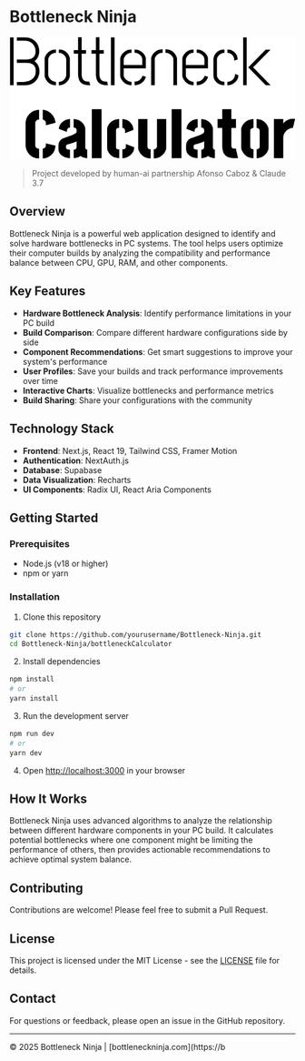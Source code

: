# Bottleneck Ninja

![Bottleneck Ninja](/bottleneckCalculator/public/name.svg)

> Project developed by human-ai partnership Afonso Caboz & Claude 3.7

## Overview

Bottleneck Ninja is a powerful web application designed to identify and solve hardware bottlenecks in PC systems. The tool helps users optimize their computer builds by analyzing the compatibility and performance balance between CPU, GPU, RAM, and other components.

## Key Features

- **Hardware Bottleneck Analysis**: Identify performance limitations in your PC build
- **Build Comparison**: Compare different hardware configurations side by side
- **Component Recommendations**: Get smart suggestions to improve your system's performance
- **User Profiles**: Save your builds and track performance improvements over time
- **Interactive Charts**: Visualize bottlenecks and performance metrics
- **Build Sharing**: Share your configurations with the community

## Technology Stack

- **Frontend**: Next.js, React 19, Tailwind CSS, Framer Motion
- **Authentication**: NextAuth.js
- **Database**: Supabase
- **Data Visualization**: Recharts
- **UI Components**: Radix UI, React Aria Components

## Getting Started

### Prerequisites

- Node.js (v18 or higher)
- npm or yarn

### Installation

1. Clone this repository
```bash
git clone https://github.com/yourusername/Bottleneck-Ninja.git
cd Bottleneck-Ninja/bottleneckCalculator
```

2. Install dependencies
```bash
npm install
# or
yarn install
```

3. Run the development server
```bash
npm run dev
# or
yarn dev
```

4. Open [http://localhost:3000](http://localhost:3000) in your browser

## How It Works

Bottleneck Ninja uses advanced algorithms to analyze the relationship between different hardware components in your PC build. It calculates potential bottlenecks where one component might be limiting the performance of others, then provides actionable recommendations to achieve optimal system balance.

## Contributing

Contributions are welcome! Please feel free to submit a Pull Request.

## License

This project is licensed under the MIT License - see the [LICENSE](LICENSE) file for details.

## Contact

For questions or feedback, please open an issue in the GitHub repository.

---

© 2025 Bottleneck Ninja | [bottleneckninja.com](https://b